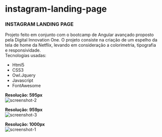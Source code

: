 # instagram-landing-page

<h3><b>INSTAGRAM LANDING PAGE</b></h3>

Projeto feito em conjunto com o bootcamp de Angular avançado proposto pela Digital Innovation One.
O projeto consiste na criação de um espelho da tela de home da Netflix, levando em consideração a colorimetria, tipografia e responsividade.
<br>
Tecnologias usadas:


- Html5
- CSS3
- Owl.Jquery
- Javascript
- FontAwesome


<b>Resolução: 595px</b>
<br>
![screenshot-2](https://user-images.githubusercontent.com/40208382/112405146-78b37a80-8cf0-11eb-829c-3a97b88b3877.png)

<b>Resolução: 959px</b>
<br>
![screenshot-3](https://user-images.githubusercontent.com/40208382/112405150-7b15d480-8cf0-11eb-8d70-73b5b9405b91.png)

<b>Resolução: 1000px</b>
<br>
![screenshot-1](https://user-images.githubusercontent.com/40208382/112405154-7cdf9800-8cf0-11eb-82aa-b30305d2073c.png)
